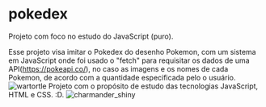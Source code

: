 # pokedex
Projeto com foco no estudo do JavaScript (puro).

  Esse projeto visa imitar o Pokedex do desenho Pokemon, com um sistema em JavaScript onde foi usado o "fetch" 
para requisitar os dados de uma API(https://pokeapi.co/), no caso as imagens e os nomes de cada Pokemon, de acordo com a quantidade especificada
pelo o usuário.
![wartortle](https://user-images.githubusercontent.com/85259501/152269696-fc9e7ff7-87f0-4b9e-9945-635be13aeded.gif)
  Projeto com o propósito de estudo das tecnologias JavaScript, HTML e CSS. :D.
![charmander_shiny](https://user-images.githubusercontent.com/85259501/152269528-449d49f8-fce8-45b1-ae7f-608b4a9fe834.gif)

